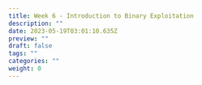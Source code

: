 ```yaml
---
title: Week 6 - Introduction to Binary Exploitation
description: ""
date: 2023-05-19T03:01:10.635Z
preview: ""
draft: false
tags: ""
categories: ""
weight: 0
---
```


#
